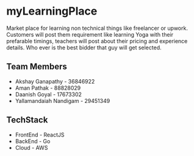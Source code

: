 # myLearningPlace

Market place for learning non technical things like freelancer or upwork. Customers will post them requirement like learning Yoga with their prefarable timings, teachers will post about their pricing and experience details. Who ever is the best bidder that guy will get selected.

## Team Members
* Akshay Ganapathy - 36846922
* Aman Pathak - 88828029
* Daanish Goyal - 17673302
* Yallamandaiah Nandigam - 29451349


## TechStack
* FrontEnd - ReactJS
* BackEnd - Go
* Cloud - AWS
